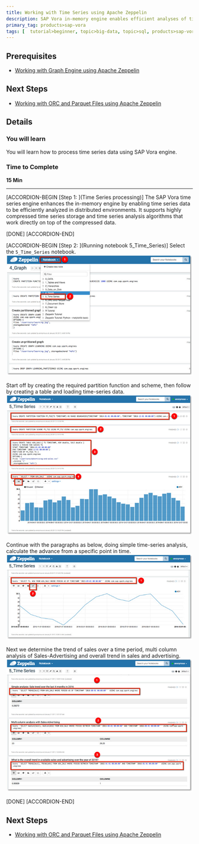 ```yaml
---
title: Working with Time Series using Apache Zeppelin
description: SAP Vora in-memory engine enables efficient analyses of time series data in distributed environments
primary_tag: products>sap-vora
tags: [  tutorial>beginner, topic>big-data, topic>sql, products>sap-vora ]
---
```


## Prerequisites  
 - [Working with Graph Engine using Apache Zeppelin](http://www.sap.com/developer/tutorials/vora-cal-zeppelin4.html)


## Next Steps
 - [Working with ORC and Parquet Files using Apache Zeppelin](http://www.sap.com/developer/tutorials/vora-cal-zeppelin6.html)

## Details
### You will learn  
You will learn how to process time series data using SAP Vora engine.

### Time to Complete
**15 Min**

---

[ACCORDION-BEGIN [Step 1: ](Time Series processing)]
The SAP Vora time series engine enhances the in-memory engine by enabling time series data to be efficiently analyzed in distributed environments. It supports highly compressed time series storage and time series analysis algorithms that work directly on top of the compressed data.

[DONE]
[ACCORDION-END]

[ACCORDION-BEGIN [Step 2: ](Running notebook 5_Time_Series)]
Select the `5_Time_Series` notebook.
![Notebook](zep5_01.jpg)

Start off by creating the required partition function and scheme, then follow by creating a table and loading time-series data.
![Start time series](zep5_02.jpg)

Continue with the paragraphs as below, doing simple time-series analysis, calculate the advance from a specific point in time.
![Time series analysis](zep5_03.jpg)

Next we determine the trend of sales over a time period, multi column analysis of Sales-Advertising and overall trend in sales and advertising.
![More time series analysis](zep5_04.jpg)

[DONE]
[ACCORDION-END]

## Next Steps
- [Working with ORC and Parquet Files using Apache Zeppelin](http://www.sap.com/developer/tutorials/vora-cal-zeppelin6.html)
